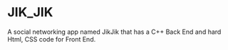 # JIK_JIK
A social networking app named JikJik that has a C++ Back End and hard Html, CSS code for Front End.
